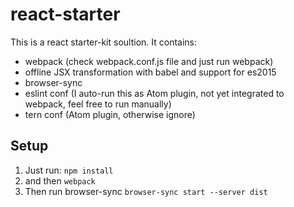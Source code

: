 # react-starter
This is a react starter-kit soultion.
It contains:
* webpack (check webpack.conf.js file and just run webpack)
* offline JSX transformation with babel and support for es2015
* browser-sync
* eslint conf (I auto-run this as Atom plugin, not yet integrated to webpack, feel free to run manually)
* tern conf (Atom plugin, otherwise ignore)

## Setup
1. Just run: `npm install`
2. and then `webpack`
3. Then run browser-sync `browser-sync start --server dist`
